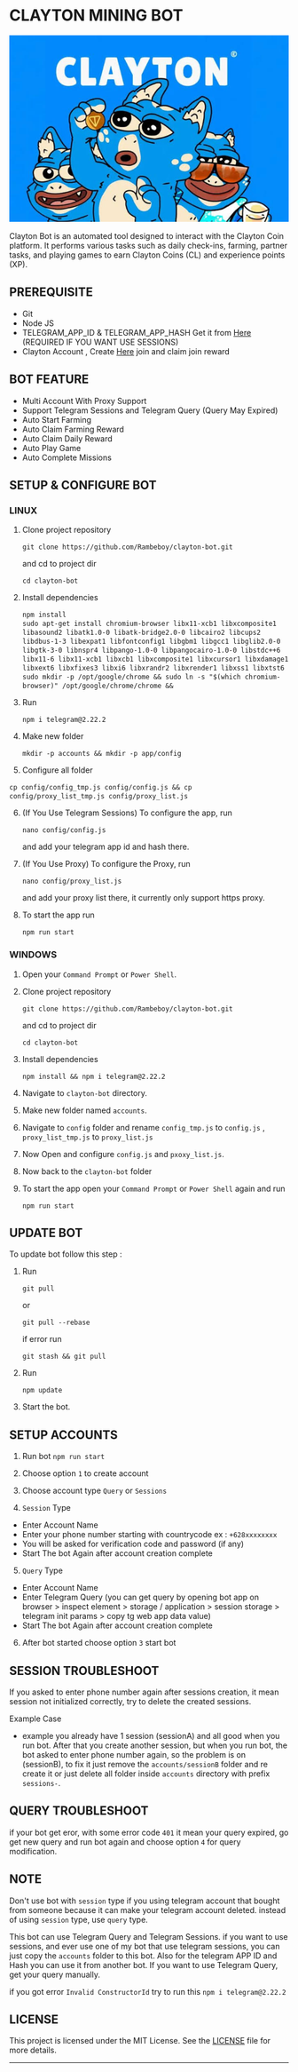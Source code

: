 # CLAYTON MINING BOT

![clayton](assets/img1.png)

Clayton Bot is an automated tool designed to interact with the Clayton Coin platform. It performs various tasks such as daily check-ins, farming, partner tasks, and playing games to earn Clayton Coins (CL) and experience points (XP).

## PREREQUISITE

- Git
- Node JS
- TELEGRAM_APP_ID & TELEGRAM_APP_HASH Get it from [Here](https://my.telegram.org/auth?to=apps) (REQUIRED IF YOU WANT USE SESSIONS)
- Clayton Account , Create [Here](https://t.me/claytoncoinbot/game?startapp=6896240442) join and claim join reward

## BOT FEATURE

- Multi Account With Proxy Support
- Support Telegram Sessions and Telegram Query (Query May Expired)
- Auto Start Farming
- Auto Claim Farming Reward
- Auto Claim Daily Reward
- Auto Play Game
- Auto Complete Missions

## SETUP & CONFIGURE BOT

### LINUX
1. Clone project repository
   ```
   git clone https://github.com/Rambeboy/clayton-bot.git
   ``` 
   and cd to project dir 
   ```
   cd clayton-bot
   ```
2. Install dependencies 
   ```
   npm install 
   sudo apt-get install chromium-browser libx11-xcb1 libxcomposite1 libasound2 libatk1.0-0 libatk-bridge2.0-0 libcairo2 libcups2 libdbus-1-3 libexpat1 libfontconfig1 libgbm1 libgcc1 libglib2.0-0 libgtk-3-0 libnspr4 libpango-1.0-0 libpangocairo-1.0-0 libstdc++6 libx11-6 libx11-xcb1 libxcb1 libxcomposite1 libxcursor1 libxdamage1 libxext6 libxfixes3 libxi6 libxrandr2 libxrender1 libxss1 libxtst6
   sudo mkdir -p /opt/google/chrome && sudo ln -s "$(which chromium-browser)" /opt/google/chrome/chrome &&
   ```
   
3. Run
   ```
   npm i telegram@2.22.2
   ```

4. Make new folder 
   ```
   mkdir -p accounts && mkdir -p app/config
   ```
5.  Configure all folder
   ```
   cp config/config_tmp.js config/config.js && cp config/proxy_list_tmp.js config/proxy_list.js
   ```

6. (If You Use Telegram Sessions) To configure the app, run 
   ```
   nano config/config.js
   ```
   and add your telegram app id and hash there.
7. (If You Use Proxy) To configure the Proxy, run 
   ```
   nano config/proxy_list.js
   ``` 
   and add your proxy list there, it currently only support https proxy.

8. To start the app run 
   ```
   npm run start
   ```
   
### WINDOWS

1. Open your `Command Prompt` or `Power Shell`.

2. Clone project repository
   ```
   git clone https://github.com/Rambeboy/clayton-bot.git
   ``` 
   and cd to project dir 
   ```
   cd clayton-bot
   ```
3. Install dependencies
   ```
   npm install && npm i telegram@2.22.2
   ```

5. Navigate to `clayton-bot` directory. 

6. Make new folder named `accounts`.

7. Navigate to `config` folder and rename `config_tmp.js` to `config.js` , `proxy_list_tmp.js` to `proxy_list.js`

8. Now Open and configure `config.js` and `pxoxy_list.js`.

9.  Now back to the `clayton-bot` folder

10. To start the app open your `Command Prompt` or `Power Shell` again and run 
    ```
    npm run start
    ```

## UPDATE BOT

To update bot follow this step :
1. Run 
   ```
   git pull
   ```` 
   or 
   ```
   git pull --rebase
   ``` 
   if error run 
   ```
   git stash && git pull
   ```
2. Run 
   ```
   npm update
   ```
3. Start the bot.

## SETUP ACCOUNTS

1. Run bot `npm run start`

2. Choose option `1` to create account

3. Choose account type `Query` or `Sessions`

4. `Session` Type
- Enter Account Name
- Enter your phone number starting with countrycode ex : `+628xxxxxxxx`
- You will be asked for verification code and password (if any)
- Start The bot Again after account creation complete

5. `Query` Type
- Enter Account Name
- Enter Telegram Query (you can get query by opening bot app on browser > inspect element > storage / application > session storage > telegram init params > copy tg web app data value)
- Start The bot Again after account creation complete

6. After bot started choose option `3` start bot
   

## SESSION TROUBLESHOOT
If you asked to enter phone number again after sessions creation, it mean session not initialized correctly, try to delete the created sessions. 

Example Case
- example you already have 1 session (sessionA) and all good when you run bot. After that you create another session, but when you run bot, the bot asked to enter phone number again, so the problem is on (sessionB), to fix it just remove the `accounts/sessionB` folder and re create it or just delete all folder inside `accounts` directory with prefix `sessions-`.

## QUERY TROUBLESHOOT
if your bot get eror, with some error code `401` it mean your query expired, go get new query and run bot again and choose option `4` for query modification. 

## NOTE

Don't use bot with `session` type if you using telegram account that bought from someone because it can make your telegram account deleted. instead of using `session` type, use `query` type.

This bot can use Telegram Query and Telegram Sessions. if you want to use sessions, and ever use one of my bot that use telegram sessions, you can just copy the `accounts` folder to this bot. Also for the telegram APP ID and Hash you can use it from another bot. If you want to use Telegram Query, get your query manually.

if you got error `Invalid ConstructorId` try to run this ```npm i telegram@2.22.2```

## LICENSE

This project is licensed under the MIT License. See the [LICENSE](LICENSE) file for more details.

---
